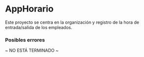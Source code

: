# AppHorario

Este proyecto se centra en la organización y registro de la hora de entrada/salida de los empleados.

### Posibles errores
~ NO ESTÁ TERMINADO ~
